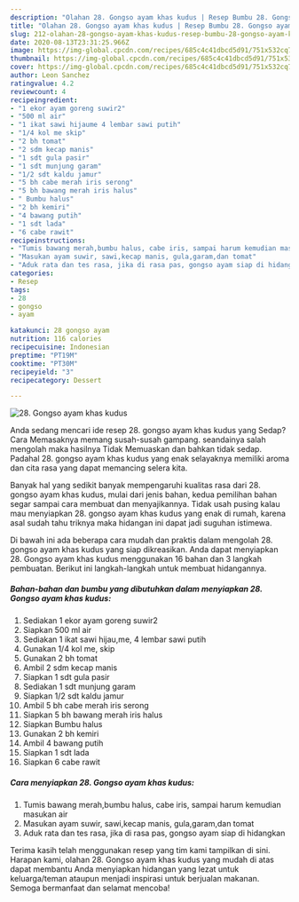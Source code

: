 ```yaml
---
description: "Olahan 28. Gongso ayam khas kudus | Resep Bumbu 28. Gongso ayam khas kudus Yang Lezat"
title: "Olahan 28. Gongso ayam khas kudus | Resep Bumbu 28. Gongso ayam khas kudus Yang Lezat"
slug: 212-olahan-28-gongso-ayam-khas-kudus-resep-bumbu-28-gongso-ayam-khas-kudus-yang-lezat
date: 2020-08-13T23:31:25.966Z
image: https://img-global.cpcdn.com/recipes/685c4c41dbcd5d91/751x532cq70/28-gongso-ayam-khas-kudus-foto-resep-utama.jpg
thumbnail: https://img-global.cpcdn.com/recipes/685c4c41dbcd5d91/751x532cq70/28-gongso-ayam-khas-kudus-foto-resep-utama.jpg
cover: https://img-global.cpcdn.com/recipes/685c4c41dbcd5d91/751x532cq70/28-gongso-ayam-khas-kudus-foto-resep-utama.jpg
author: Leon Sanchez
ratingvalue: 4.2
reviewcount: 4
recipeingredient:
- "1 ekor ayam goreng suwir2"
- "500 ml air"
- "1 ikat sawi hijaume 4 lembar sawi putih"
- "1/4 kol me skip"
- "2 bh tomat"
- "2 sdm kecap manis"
- "1 sdt gula pasir"
- "1 sdt munjung garam"
- "1/2 sdt kaldu jamur"
- "5 bh cabe merah iris serong"
- "5 bh bawang merah iris halus"
- " Bumbu halus"
- "2 bh kemiri"
- "4 bawang putih"
- "1 sdt lada"
- "6 cabe rawit"
recipeinstructions:
- "Tumis bawang merah,bumbu halus, cabe iris, sampai harum kemudian masukan air"
- "Masukan ayam suwir, sawi,kecap manis, gula,garam,dan tomat"
- "Aduk rata dan tes rasa, jika di rasa pas, gongso ayam siap di hidangkan"
categories:
- Resep
tags:
- 28
- gongso
- ayam

katakunci: 28 gongso ayam 
nutrition: 116 calories
recipecuisine: Indonesian
preptime: "PT19M"
cooktime: "PT30M"
recipeyield: "3"
recipecategory: Dessert

---
```



![28. Gongso ayam khas kudus](https://img-global.cpcdn.com/recipes/685c4c41dbcd5d91/751x532cq70/28-gongso-ayam-khas-kudus-foto-resep-utama.jpg)

Anda sedang mencari ide resep 28. gongso ayam khas kudus yang Sedap? Cara Memasaknya memang susah-susah gampang. seandainya salah mengolah maka hasilnya Tidak Memuaskan dan bahkan tidak sedap. Padahal 28. gongso ayam khas kudus yang enak selayaknya memiliki aroma dan cita rasa yang dapat memancing selera kita.



Banyak hal yang sedikit banyak mempengaruhi kualitas rasa dari 28. gongso ayam khas kudus, mulai dari jenis bahan, kedua pemilihan bahan segar sampai cara membuat dan menyajikannya. Tidak usah pusing kalau mau menyiapkan 28. gongso ayam khas kudus yang enak di rumah, karena asal sudah tahu triknya maka hidangan ini dapat jadi suguhan istimewa.


Di bawah ini ada beberapa cara mudah dan praktis dalam mengolah 28. gongso ayam khas kudus yang siap dikreasikan. Anda dapat menyiapkan 28. Gongso ayam khas kudus menggunakan 16 bahan dan 3 langkah pembuatan. Berikut ini langkah-langkah untuk membuat hidangannya.

<!--inarticleads1-->

##### Bahan-bahan dan bumbu yang dibutuhkan dalam menyiapkan 28. Gongso ayam khas kudus:

1. Sediakan 1 ekor ayam goreng suwir2
1. Siapkan 500 ml air
1. Sediakan 1 ikat sawi hijau,me, 4 lembar sawi putih
1. Gunakan 1/4 kol me, skip
1. Gunakan 2 bh tomat
1. Ambil 2 sdm kecap manis
1. Siapkan 1 sdt gula pasir
1. Sediakan 1 sdt munjung garam
1. Siapkan 1/2 sdt kaldu jamur
1. Ambil 5 bh cabe merah iris serong
1. Siapkan 5 bh bawang merah iris halus
1. Siapkan  Bumbu halus
1. Gunakan 2 bh kemiri
1. Ambil 4 bawang putih
1. Siapkan 1 sdt lada
1. Siapkan 6 cabe rawit




<!--inarticleads2-->

##### Cara menyiapkan 28. Gongso ayam khas kudus:

1. Tumis bawang merah,bumbu halus, cabe iris, sampai harum kemudian masukan air
1. Masukan ayam suwir, sawi,kecap manis, gula,garam,dan tomat
1. Aduk rata dan tes rasa, jika di rasa pas, gongso ayam siap di hidangkan




Terima kasih telah menggunakan resep yang tim kami tampilkan di sini. Harapan kami, olahan 28. Gongso ayam khas kudus yang mudah di atas dapat membantu Anda menyiapkan hidangan yang lezat untuk keluarga/teman ataupun menjadi inspirasi untuk berjualan makanan. Semoga bermanfaat dan selamat mencoba!
